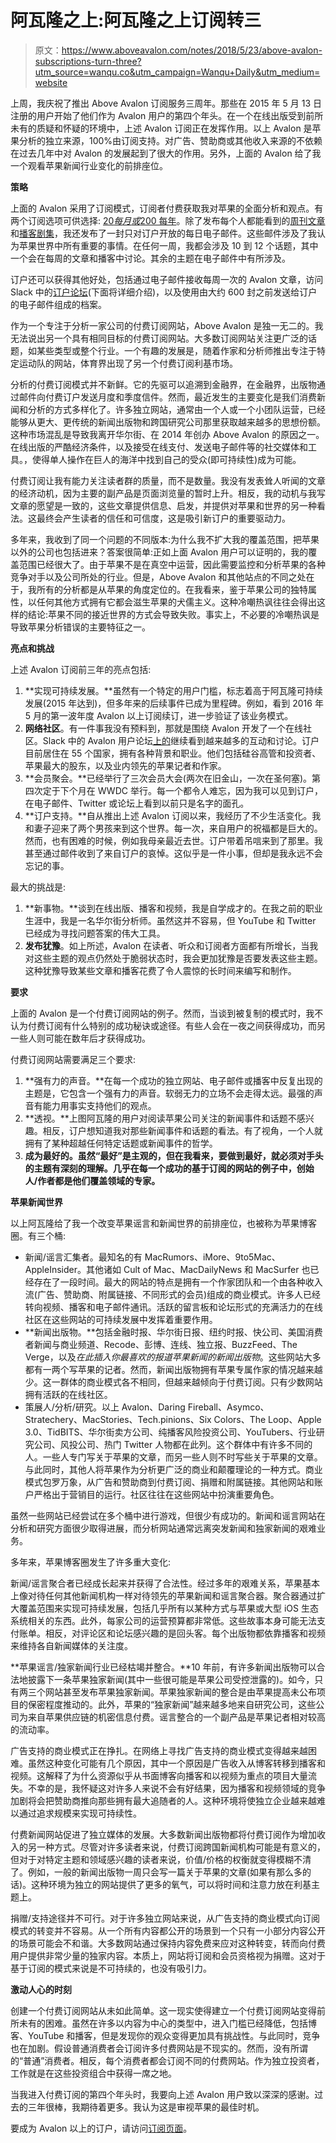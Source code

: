 # 阿瓦隆之上:阿瓦隆之上订阅转三

> 原文：<https://www.aboveavalon.com/notes/2018/5/23/above-avalon-subscriptions-turn-three?utm_source=wanqu.co&utm_campaign=Wanqu+Daily&utm_medium=website>

上周，我庆祝了推出 Above Avalon 订阅服务三周年。那些在 2015 年 5 月 13 日注册的用户开始了他们作为 Avalon 用户的第四个年头。在一个在线出版受到前所未有的质疑和怀疑的环境中，上述 Avalon 订阅正在发挥作用。以上 Avalon 是苹果分析的独立来源，100%由订阅支持。对广告、赞助商或其他收入来源的不依赖在过去几年中对 Avalon 的发展起到了很大的作用。另外，上面的 Avalon 给了我一个观看苹果新闻行业变化的前排座位。

**策略**

上面的 Avalon 采用了订阅模式，订阅者付费获取我对苹果的全面分析和观点。有两个订阅选项可供选择: [$20 每月或$200 每年](https://www.aboveavalon.com/membership/)。除了发布每个人都能看到的[周刊文章](https://www.aboveavalon.com/archive/)和[播客剧集](https://www.aboveavalon.com/talkaboveavalon/)，我还发布了一封只对订户开放的每日电子邮件。这些邮件涉及了我认为苹果世界中所有重要的事情。在任何一周，我都会涉及 10 到 12 个话题，其中一个会在每周的文章和播客中讨论。其余的主题在电子邮件中有所涉及。

订户还可以获得其他好处，包括通过电子邮件接收每周一次的 Avalon 文章，访问 Slack 中的[订户论坛](https://aboveavalon.slack.com)(下面将详细介绍)，以及使用由大约 600 封之前发送给订户的电子邮件组成的档案。

作为一个专注于分析一家公司的付费订阅网站，Above Avalon 是独一无二的。我无法说出另一个具有相同目标的付费订阅网站。大多数订阅网站关注更广泛的话题，如某些类型或整个行业。一个有趣的发展是，随着作家和分析师推出专注于特定运动队的网站，体育界出现了另一个付费订阅利基市场。

分析的付费订阅模式并不新鲜。它的先驱可以追溯到金融界，在金融界，出版物通过邮件向付费订户发送月度和季度信件。然而，最近发生的主要变化是我们消费新闻和分析的方式多样化了。许多独立网站，通常由一个人或一个小团队运营，已经能够从更大、更传统的新闻出版物和跨国研究公司那里获取越来越多的思想份额。这种市场混乱是导致我离开华尔街、在 2014 年创办 Above Avalon 的原因之一。在线出版的严酷经济条件，以及接受在线支付、发送电子邮件等的社交媒体和工具。，使得单人操作在巨人的海洋中找到自己的受众(即可持续性)成为可能。

付费订阅让我有能力关注读者群的质量，而不是数量。我没有发表耸人听闻的文章的经济动机，因为主要的副产品是页面浏览量的暂时上升。相反，我的动机与我写文章的愿望是一致的，这些文章提供信息、启发，并提供对苹果和世界的另一种看法。这最终会产生读者的信任和可信度，这是吸引新订户的重要驱动力。

多年来，我收到了同一个问题的不同版本:为什么我不扩大我的覆盖范围，把苹果以外的公司也包括进来？答案很简单:正如上面 Avalon 用户可以证明的，我的覆盖范围已经很大了。由于苹果不是在真空中运营，因此需要监控和分析苹果的各种竞争对手以及公司所处的行业。但是，Above Avalon 和其他站点的不同之处在于，我所有的分析都是从苹果的角度定位的。在我看来，鉴于苹果公司的独特属性，以任何其他方式拥有它都会滋生苹果的犬儒主义。这种冷嘲热讽往往会得出这样的结论:苹果不同的接近世界的方式会导致失败。事实上，不必要的冷嘲热讽是导致苹果分析错误的主要特征之一。

**亮点和挑战**

上述 Avalon 订阅前三年的亮点包括:

1.  **实现可持续发展。**虽然有一个特定的用户门槛，标志着高于阿瓦隆可持续发展(2015 年达到)，但多年来的后续事件已成为里程碑。例如，看到 2016 年 5 月的第一波年度 Avalon 以上订阅续订，进一步验证了该业务模式。
2.  **网络社区**。有一件事我没有预料到，那就是围绕 Avalon 开发了一个在线社区。Slack 中的 Avalon 用户论坛[上的](https://aboveavalon.slack.com)继续看到越来越多的互动和讨论。订户目前居住在 55 个国家，拥有各种背景和职业。他们包括硅谷高管和投资者、苹果最大的股东，以及业内领先的苹果记者和作家。
3.  **会员聚会。**已经举行了三次会员大会(两次在旧金山，一次在圣何塞)。第四次定于下个月在 WWDC 举行。每一个都令人难忘，因为我可以见到订户，在电子邮件、Twitter 或论坛上看到以前只是名字的面孔。
4.  **订户支持。**自从推出上述 Avalon 订阅以来，我经历了不少生活变化。我和妻子迎来了两个男孩来到这个世界。每一次，来自用户的祝福都是巨大的。然而，也有困难的时候，例如我母亲最近去世。订户带着吊唁来到了那里。我甚至通过邮件收到了来自订户的哀悼。这似乎是一件小事，但却是我永远不会忘记的事。

最大的挑战是:

1.  **新事物。**谈到在线出版、播客和视频，我是自学成才的。在我之前的职业生涯中，我是一名华尔街分析师。虽然这并不容易，但 YouTube 和 Twitter 已经成为寻找问题答案的伟大工具。
2.  **发布犹豫**。如上所述，Avalon 在读者、听众和订阅者方面都有所增长，当我对这些主题的观点仍然处于脆弱状态时，我会更加犹豫是否要发表这些主题。这种犹豫导致某些文章和播客花费了令人震惊的长时间来编写和制作。

**要求**

上面的 Avalon 是一个付费订阅网站的例子。然而，当谈到被复制的模式时，我不认为付费订阅有什么特别的成功秘诀或途径。有些人会在一夜之间获得成功，而另一些人则可能在数年后才获得成功。

付费订阅网站需要满足三个要求:

1.  **强有力的声音。**在每一个成功的独立网站、电子邮件或播客中反复出现的主题是，它包含一个强有力的声音。软弱无力的立场不会走得太远。最强的声音有能力用事实支持他们的观点。
2.  **透视。**上图阿瓦隆的用户对阅读苹果公司关注的新闻事件和话题不感兴趣。相反，订户想知道我对那些新闻事件和话题的看法。有了视角，一个人就拥有了某种超越任何特定话题或新闻事件的哲学。
3.  **成为最好的。虽然“最好”是主观的，但在我看来，要做到最好，就必须对手头的主题有深刻的理解。几乎在每一个成功的基于订阅的网站的例子中，创始人/作者都是他们覆盖领域的专家。**

**苹果新闻世界**

以上阿瓦隆给了我一个改变苹果谣言和新闻世界的前排座位，也被称为苹果博客圈。有三个桶:

*   新闻/谣言汇集者。最知名的有 MacRumors、iMore、9to5Mac、AppleInsider。其他诸如 Cult of Mac、MacDailyNews 和 MacSurfer 也已经存在了一段时间。最大的网站的特点是拥有一个作家团队和一个由各种收入流(广告、赞助商、附属链接、不同形式的会员)组成的商业模式。许多人已经转向视频、播客和电子邮件通讯。活跃的留言板和论坛形式的充满活力的在线社区在这些网站的可持续发展中发挥着重要作用。
*   **新闻出版物。**包括金融时报、华尔街日报、纽约时报、快公司、美国消费者新闻与商业频道、Recode、彭博、连线、独立报、BuzzFeed、The Verge，以及*在此插入你最喜欢的报道苹果新闻的新闻出版物*。这些网站大多都有一两个写苹果的记者。然而，新闻出版物拥有苹果专属作家的情况越来越少。这一群体的商业模式各不相同，但越来越倾向于付费订阅。只有少数网站拥有活跃的在线社区。
*   策展人/分析/研究。以上 Avalon、Daring Fireball、Asymco、Stratechery、MacStories、Tech.pinions、Six Colors、The Loop、Apple 3.0、TidBITS、华尔街卖方公司、纯播客风险投资公司、YouTubers、行业研究公司、风投公司、热门 Twitter 人物都在此列。这个群体中有许多不同的人。一些人专门写关于苹果的文章，而另一些人则不时写些关于苹果的文章。与此同时，其他人将苹果作为分析更广泛的商业和颠覆理论的一种方式。商业模式包罗万象，从广告和赞助商到付费订阅、捐赠和附属链接。其他网站和账户严格出于营销目的运行。社区往往在这些网站中扮演重要角色。

虽然一些网站已经尝试在多个桶中进行游戏，但很少有成功的。新闻和谣言网站在分析和研究方面很少取得进展，而分析网站通常远离突发新闻和独家新闻的艰难业务。

多年来，苹果博客圈发生了许多重大变化:

新闻/谣言聚合者已经成长起来并获得了合法性。经过多年的艰难关系，苹果基本上像对待任何其他新闻机构一样对待领先的苹果新闻和谣言聚合器。聚合器通过扩大覆盖范围来实现可持续发展，包括几乎所有以某种方式与苹果或大型 iOS 生态系统相关的东西。此外，每家公司的运营预算都非常低。这些故事本身可能无法支付账单。相反，对评论区和论坛感兴趣的是回头客。每个出版物都依靠播客和视频来维持各自新闻媒体的关注度。

**苹果谣言/独家新闻行业已经枯竭并整合。**10 年前，有许多新闻出版物可以合法地披露下一条苹果独家新闻(其中一些很可能是苹果公司受控泄露的)。如今，只有两三个网站甚至发布苹果独家新闻。苹果独家新闻的整合是由苹果提高未公布项目的保密程度推动的。此外，苹果的“独家新闻”越来越多地来自研究公司，这些公司为来自苹果供应链的机密信息付费。谣言整合的一个副产品是苹果记者相对较高的流动率。

广告支持的商业模式正在挣扎。在网络上寻找广告支持的商业模式变得越来越困难。虽然这种变化可能有几个原因，其中一个原因是广告收入从博客转移到播客和视频。这解释了为什么资源似乎从书面博客向播客和以视频为重点的项目大量流失。不幸的是，我怀疑这对许多人来说不会有好结果，因为播客和视频领域的竞争加剧将会把赞助商推向那些拥有最大追随者的人。这种环境将使独立企业越来越难以通过追求规模来实现可持续性。

付费新闻网站促进了独立媒体的发展。大多数新闻出版物都将付费订阅作为增加收入的另一种方式。尽管对许多读者来说，付费订阅跨国新闻机构可能是有意义的，但对于对特定主题和领域感兴趣的读者来说，价值/价格的权衡就变得模糊不清了。例如，一般的新闻出版物一周只会写一篇关于苹果的文章(如果有那么多的话)。这种环境为独立的网站提供了更多的氧气，可以将时间和注意力放在利基主题上。

捐赠/支持途径并不可行。对于许多独立网站来说，从广告支持的商业模式向订阅模式的转变并不容易。从一个所有内容都公开的场景到一个只有一小部分内容公开的场景可能会不和谐。大多数网站通过保持内容免费来应对这种转变，转而向付费用户提供非常少量的独家内容。本质上，网站将订阅和会员资格视为捐赠。这对于基于订阅的模式来说是不可持续的，也没有吸引力。

**激动人心的时刻**

创建一个付费订阅网站从未如此简单。这一现实使得建立一个付费订阅网站变得前所未有的困难。虽然在许多以内容为中心的类型中，进入门槛已经降低，包括博客、YouTube 和播客，但是发现你的观众变得更加具有挑战性。与此同时，竞争也在加剧。假设普通消费者会订阅许多付费网站是不现实的。然而，没有所谓的“普通”消费者。相反，每个消费者都会订阅不同的付费网站。作为独立投资者，工作就是在这些投资组合中获得一席之地。

当我进入付费订阅的第四个年头时，我要向上述 Avalon 用户致以深深的感谢。过去的三年很棒，我期待着更多。我认为这是审视苹果的最佳时机。

要成为 Avalon 以上的订户，请访问[订阅页面](https://www.aboveavalon.com/membership/)。